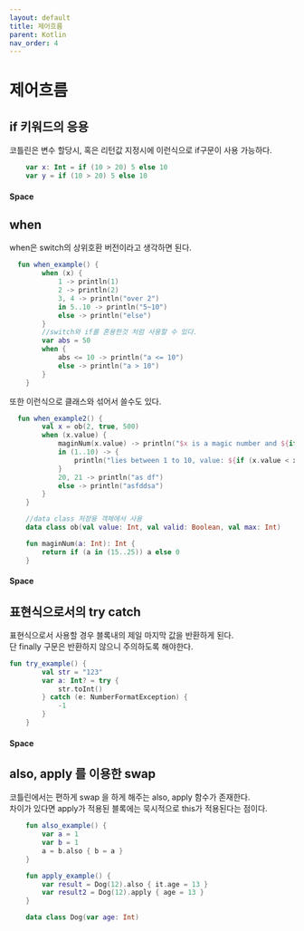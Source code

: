 ```yaml
---
layout: default
title: 제어흐름
parent: Kotlin
nav_order: 4
---
```

# 제어흐름

## if 키워드의 응용
코틀린은 변수 할당시, 혹은 리턴값 지정시에 이런식으로 if구문이 사용 가능하다.
```kotlin
    var x: Int = if (10 > 20) 5 else 10
    var y = if (10 > 20) 5 else 10
```
####  Space

## when
when은 switch의 상위호환 버전이라고 생각하면 된다.
```kotlin
  fun when_example() {
        when (x) {
            1 -> println(1)
            2 -> println(2)
            3, 4 -> println("over 2")
            in 5..10 -> println("5~10")
            else -> println("else")
        }
        //switch와 if를 혼용한것 처럼 사용할 수 있다.
        var abs = 50
        when {
            abs <= 10 -> println("a <= 10")
            else -> println("a > 10")
        }
    }
```
또한 이런식으로 클래스와 섞어서 쓸수도 있다.
```kotlin
  fun when_example2() {
        val x = ob(2, true, 500)
        when (x.value) {
            maginNum(x.value) -> println("$x is a magic number and ${if (x.valid) "valid" else "invalid"}")
            in (1..10) -> {
                println("lies between 1 to 10, value: ${if (x.value < x.max) x.value else x.max}")
            }
            20, 21 -> println("as df")
            else -> println("asfddsa")
        }
    }

    //data class 저장용 객체에서 사용
    data class ob(val value: Int, val valid: Boolean, val max: Int)

    fun maginNum(a: Int): Int {
        return if (a in (15..25)) a else 0
    }
```
####  Space

## 표현식으로서의 try catch
표현식으로서 사용할 경우 블록내의 제일 마지막 값을 반환하게 된다.  
단 finally 구문은 반환하지 않으니 주의하도록 해야한다.
```kotlin
fun try_example() {
        val str = "123"
        var a: Int? = try {
            str.toInt()
        } catch (e: NumberFormatException) {
            -1
        }
    }
```  
####  Space

## also, apply 를 이용한 swap
코틀린에서는 편하게 swap 을 하게 해주는 also, apply 함수가 존재한다.  
차이가 있다면 apply가 적용된 블록에는 묵시적으로 this가 적용된다는 점이다. 
```kotlin
    fun also_example() {
        var a = 1
        var b = 1
        a = b.also { b = a }
    }

    fun apply_example() {
        var result = Dog(12).also { it.age = 13 }
        var result2 = Dog(12).apply { age = 13 }
    }

    data class Dog(var age: Int)
```
